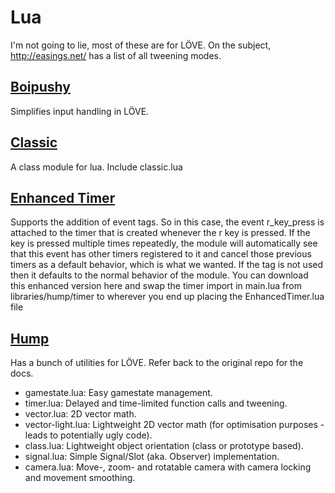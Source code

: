 # Lua

I'm not going to lie, most of these are for LÖVE. On the subject, http://easings.net/ has a list of all tweening modes.

## [Boipushy](https://github.com/adonaac/boipushy)

Simplifies input handling in LÖVE.

## [Classic](https://github.com/rxi/classic)

A class module for lua. Include classic.lua

## [Enhanced Timer](https://gist.github.com/anonymous/07496ce1500fb80a9b08c77c278f017a)

Supports the addition of event tags. So in this case, the event r_key_press is attached to the timer that is created whenever the r key is pressed. If the key is pressed multiple times repeatedly, the module will automatically see that this event has other timers registered to it and cancel those previous timers as a default behavior, which is what we wanted. If the tag is not used then it defaults to the normal behavior of the module. You can download this enhanced version here and swap the timer import in main.lua from libraries/hump/timer to wherever you end up placing the EnhancedTimer.lua file

## [Hump](https://github.com/vrld/hump)

Has a bunch of utilities for LÖVE. Refer back to the original repo for the docs.

* gamestate.lua: Easy gamestate management.
* timer.lua: Delayed and time-limited function calls and tweening.
* vector.lua: 2D vector math.
* vector-light.lua: Lightweight 2D vector math (for optimisation purposes - leads to potentially ugly code).
* class.lua: Lightweight object orientation (class or prototype based).
* signal.lua: Simple Signal/Slot (aka. Observer) implementation.
* camera.lua: Move-, zoom- and rotatable camera with camera locking and movement smoothing.
